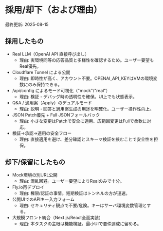 # 採用/却下（および理由）

最終更新: 2025-08-15

## 採用したもの
- Real LLM（OpenAI API 直接呼び出し）
  - 理由: 実環境同等の応答品質と多様性を確認するため。ユーザー要望もReal優先。
- Cloudflare Tunnel による公開
  - 理由: 即時性が高く、アカウント不要。OPENAI_API_KEYはVMの環境変数にのみ保持できる。
- /api/config によるモード可視化（"mock"/"real"）
  - 理由: 検証・デバッグ時の透明性を確保。UI上でも状態表示。
- Q&A / 適用案（Apply）のデュアルモード
  - 理由: 説明・回答と適用案生成の用途を明確化。ユーザー操作性向上。
- JSON Patch優先 + Full JSONフォールバック
  - 理由: 小さな変更はPatchで安全に適用、広範囲変更はFullで柔軟に対応。
- 検証→承認→適用の安全フロー
  - 理由: 直接適用を避け、差分確認とスキーマ検証を挟むことで安全性を担保。

## 却下/保留にしたもの
- Mock環境の別URL公開
  - 理由: 混乱回避。ユーザー要望によりRealのみで十分。
- Fly.io再デプロイ
  - 理由: 権限/認証の事情。短期検証はトンネルの方が迅速。
- 公開UIでのAPIキー入力フォーム
  - 理由: セキュリティ観点で不要/危険。キーはサーバ環境変数管理とする。
- 大規模フロント統合（Next.js/React全面実装）
  - 理由: 本タスクの主眼は機能検証。最小UIで要件達成に留める。
